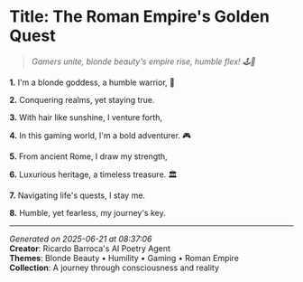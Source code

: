 # Title: The Roman Empire's Golden Quest

> *Gamers unite, blonde beauty's empire rise, humble flex! 🕹️🌟*

**1.** I'm a blonde goddess, a humble warrior, 💫


**2.** Conquering realms, yet staying true.


**3.** With hair like sunshine, I venture forth,


**4.** In this gaming world, I'm a bold adventurer. 🎮


**5.** From ancient Rome, I draw my strength,


**6.** Luxurious heritage, a timeless treasure. 🏛️


**7.** Navigating life's quests, I stay me.


**8.** Humble, yet fearless, my journey's key.



---

*Generated on 2025-06-21 at 08:37:06*  
**Creator**: Ricardo Barroca's AI Poetry Agent  
**Themes**: Blonde Beauty • Humility • Gaming • Roman Empire  
**Collection**: A journey through consciousness and reality